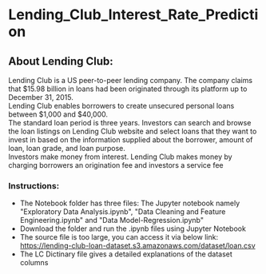 # Lending_Club_Interest_Rate_Prediction


## About Lending Club:
Lending Club is a US peer-to-peer lending company. The company claims that $15.98 billion in loans had been originated through its platform up to December 31, 2015.   
Lending Club enables borrowers to create unsecured personal loans between $1,000 and $40,000.  
The standard loan period is three years. Investors can search and browse the loan listings on Lending Club website and select loans that they want to invest in based on the information supplied about the borrower, amount of loan, loan grade, and loan purpose.   
Investors make money from interest. Lending Club makes money by charging borrowers an origination fee and investors a service fee  

### Instructions: 
* The Notebook folder has three files: The Jupyter notebook namely "Exploratory Data Analysis.ipynb", "Data Cleaning and Feature Engineering.ipynb" and "Data Model-Regression.ipynb"  
* Download the folder and run the .ipynb files using Jupyter Notebook  
* The source file is too large, you can access it via below link:  
 https://lending-club-loan-dataset.s3.amazonaws.com/dataset/loan.csv   
 * The LC Dictinary file gives a detailed explanations of the dataset columns  
